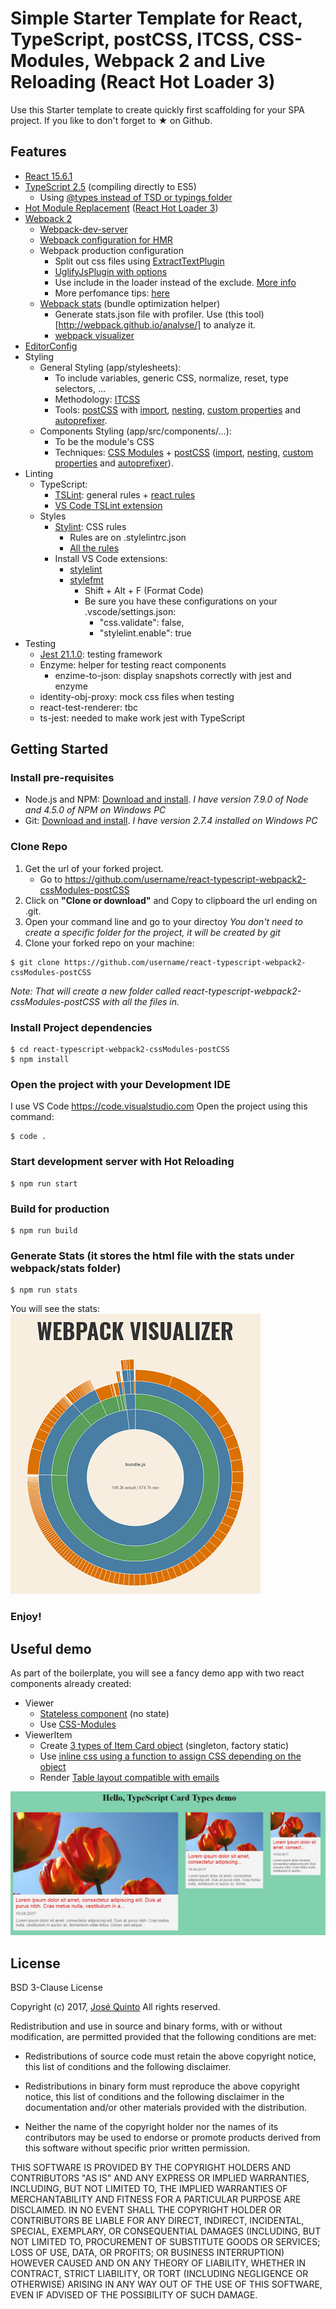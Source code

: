 # Simple Starter Template for React, TypeScript, postCSS, ITCSS, CSS-Modules, Webpack 2 and Live Reloading (React Hot Loader 3)
Use this Starter template to create quickly first scaffolding for your SPA project.
If you like to don't forget to ★ on Github.

## Features
- [React 15.6.1](https://facebook.github.io/react)
- [TypeScript 2.5](https://www.typescriptlang.org) (compiling directly to ES5)
  - Using [@types instead of TSD or typings folder](https://github.com/jquintozamora/react-typescript-webpack2-cssModules-postCSS/blob/master/tsconfig.json#L43)
- [Hot Module Replacement](https://medium.com/@dan_abramov/hot-reloading-in-react-1140438583bf#.xh6v0ht7j) ([React Hot Loader 3](https://github.com/gaearon/react-hot-loader/issues/243))
- [Webpack 2](https://webpack.js.org)
    - [Webpack-dev-server](https://webpack.js.org/configuration/dev-server/)
    - [Webpack configuration for HMR](https://webpack.js.org/concepts/hot-module-replacement/)
    - Webpack production configuration
         - Split out css files using [ExtractTextPlugin](https://webpack.js.org/plugins/extract-text-webpack-plugin)
         - [UglifyJsPlugin with options](https://github.com/webpack/webpack/blob/v2.4.1/lib/optimize/UglifyJsPlugin.js)
         - Use include in the loader instead of the exclude. [More info](http://stackoverflow.com/questions/37823764/how-include-and-exclude-works-in-webpack-loader)
         - More perfomance tips: [here](https://medium.com/@khanght/optimize-webpack-production-build-ec594242b222#.bj3eyg65p)
    - [Webpack stats](https://github.com/jquintozamora/react-typescript-webpack2-cssModules-postCSS/blob/master/webpack/webpack.config.stats.js) (bundle optimization helper)
        - Generate stats.json file with profiler. Use (this tool)[http://webpack.github.io/analyse/] to analyze it.
        - [webpack visualizer](https://chrisbateman.github.io/webpack-visualizer/)
- [EditorConfig](http://editorconfig.org/)
- Styling
  - General Styling (app/stylesheets):
      - To include variables, generic CSS, normalize, reset, type selectors, ...
      - Methodology: [ITCSS](http://itcss.io)
      - Tools: [postCSS](http://postcss.org) with [import](https://github.com/postcss/postcss-import), [nesting](https://www.npmjs.com/package/postcss-nesting), [custom properties](https://github.com/postcss/postcss-custom-properties) and [autoprefixer](https://github.com/postcss/autoprefixer).
  - Components Styling (app/src/components/...):
      - To be the module's CSS
      - Techniques: [CSS Modules](https://github.com/css-modules/css-modules) + [postCSS](http://postcss.org) ([import](https://github.com/postcss/postcss-import), [nesting](https://www.npmjs.com/package/postcss-nesting), [custom properties](https://github.com/postcss/postcss-custom-properties) and [autoprefixer](https://github.com/postcss/autoprefixer)).
- Linting
  - TypeScript:
    - [TSLint](https://palantir.github.io/tslint): general rules + [react rules](https://github.com/palantir/tslint-react)
    - [VS Code TSLint extension](https://marketplace.visualstudio.com/items?itemName=eg2.tslint)
  - Styles
    - [Stylint](https://stylelint.io): CSS rules
      - Rules are on .stylelintrc.json
      - [All the rules](https://stylelint.io/user-guide/rules)
    - Install VS Code extensions:
        - [stylelint](https://marketplace.visualstudio.com/items?itemName=shinnn.stylelint)
        - [stylefmt](https://marketplace.visualstudio.com/items?itemName=mrmlnc.vscode-stylefmt)
          - Shift + Alt + F (Format Code)
          - Be sure you have these configurations on your .vscode/settings.json:
              - "css.validate": false,
              - "stylelint.enable": true
- Testing
  - [Jest 21.1.0](https://facebook.github.io/jest/): testing framework
  - Enzyme: helper for testing react components
    - enzime-to-json: display snapshots correctly with jest and enzyme
  - identity-obj-proxy: mock css files when testing
  - react-test-renderer: tbc
  - ts-jest: needed to make work jest with TypeScript




## Getting Started
### Install pre-requisites
- Node.js and NPM: [Download and install](https://nodejs.org/). *I have version 7.9.0 of Node and 4.5.0 of NPM on Windows PC*
- Git: [Download and install](https://git-scm.com/). *I have version 2.7.4 installed on Windows PC*

### Clone Repo
1. Get the url of your forked project.
    - Go to https://github.com/username/react-typescript-webpack2-cssModules-postCSS
2. Click on **"Clone or download"** and Copy to clipboard the url ending on .git.
3. Open your command line and go to your directoy
*You don't need to create a specific folder for the project, it will be created by git*
4. Clone your forked repo on your machine:
```
$ git clone https://github.com/username/react-typescript-webpack2-cssModules-postCSS
```
*Note: That will create a new folder called react-typescript-webpack2-cssModules-postCSS with all the files in.*


### Install Project dependencies
```
$ cd react-typescript-webpack2-cssModules-postCSS
$ npm install
```


### Open the project with your Development IDE
I use VS Code https://code.visualstudio.com
Open the project using this command:
```
$ code .
```

### Start development server with Hot Reloading
```
$ npm run start
```

### Build for production
```
$ npm run build
```

### Generate Stats (it stores the html file with the stats under webpack/stats folder)
```
$ npm run stats
```
You will see the stats:
<br />
<img src="./assets/webpackvisualizer.png" width="400">

### Enjoy!

## Useful demo
As part of the boilerplate, you will see a fancy demo app with two react components already created:
- Viewer
  - [Stateless component](https://github.com/jquintozamora/react-typescript-webpack2-cssModules-postCSS/blob/master/app/src/components/Viewer/Viewer.tsx) (no state)
  - Use [CSS-Modules](https://github.com/jquintozamora/react-typescript-webpack2-cssModules-postCSS/blob/master/app/src/components/Viewer/Viewer.module.css)
- ViewerItem
  - Create [3 types of Item Card object](https://github.com/jquintozamora/react-typescript-webpack2-cssModules-postCSS/blob/master/app/src/components/ViewerItem/ViewerItemCardType.ts) (singleton, factory static)
  - Use [inline css using a function to assign CSS depending on the object](https://github.com/jquintozamora/react-typescript-webpack2-cssModules-postCSS/blob/master/app/src/components/ViewerItem/ViewerItem.inlined.css.ts)
  - Render [Table layout compatible with emails](https://github.com/jquintozamora/react-typescript-webpack2-cssModules-postCSS/blob/master/app/src/components/ViewerItem/ViewerItem.tsx)

![demoapp](./assets/demoapp.png)


## License
BSD 3-Clause License

Copyright (c) 2017, [José Quinto](https://blog.josequinto.com)
All rights reserved.

Redistribution and use in source and binary forms, with or without
modification, are permitted provided that the following conditions are met:

* Redistributions of source code must retain the above copyright notice, this
  list of conditions and the following disclaimer.

* Redistributions in binary form must reproduce the above copyright notice,
  this list of conditions and the following disclaimer in the documentation
  and/or other materials provided with the distribution.

* Neither the name of the copyright holder nor the names of its
  contributors may be used to endorse or promote products derived from
  this software without specific prior written permission.

THIS SOFTWARE IS PROVIDED BY THE COPYRIGHT HOLDERS AND CONTRIBUTORS "AS IS"
AND ANY EXPRESS OR IMPLIED WARRANTIES, INCLUDING, BUT NOT LIMITED TO, THE
IMPLIED WARRANTIES OF MERCHANTABILITY AND FITNESS FOR A PARTICULAR PURPOSE ARE
DISCLAIMED. IN NO EVENT SHALL THE COPYRIGHT HOLDER OR CONTRIBUTORS BE LIABLE
FOR ANY DIRECT, INDIRECT, INCIDENTAL, SPECIAL, EXEMPLARY, OR CONSEQUENTIAL
DAMAGES (INCLUDING, BUT NOT LIMITED TO, PROCUREMENT OF SUBSTITUTE GOODS OR
SERVICES; LOSS OF USE, DATA, OR PROFITS; OR BUSINESS INTERRUPTION) HOWEVER
CAUSED AND ON ANY THEORY OF LIABILITY, WHETHER IN CONTRACT, STRICT LIABILITY,
OR TORT (INCLUDING NEGLIGENCE OR OTHERWISE) ARISING IN ANY WAY OUT OF THE USE
OF THIS SOFTWARE, EVEN IF ADVISED OF THE POSSIBILITY OF SUCH DAMAGE.
